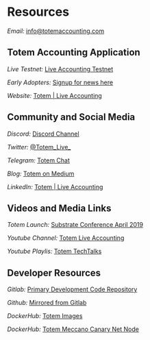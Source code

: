 # Resources

_Email:_ <a href="mailto:info@totemaccounting.com">info@totemaccounting.com</a>

## Totem Accounting Application

_Live Testnet:_ <a href="http://bit.ly/3j78rYz">Live Accounting Testnet</a>

_Early Adopters:_ <a href="http://bit.ly/36waf8f">Signup for news here</a>

_Website:_ <a href="http://bit.ly/3r4Wbuc">Totem | Live Accounting</a>

## Community and Social Media

_Discord:_ <a href="http://bit.ly/2YuG4tX">Discord Channel</a>

_Twitter:_ <a href="https://bit.ly/3pEdwd8">@Totem_Live_</a>

_Telegram:_ <a href="http://bit.ly/2MFKT0I">Totem Chat</a>

_Blog:_ <a href="http://bit.ly/3r9QEmq">Totem on Medium</a>

_LinkedIn:_ <a href="https://bit.ly/3tdBQF9">Totem | Live Accounting</a>

## Videos and Media Links

_Totem Launch:_ <a href="https://bit.ly/3rmZ8qv">Substrate Conference April 2019</a>

_Youtube Channel:_ <a href="https://bit.ly/2Yzdd7O">Totem Live Accounting</a>

_Youtube Playlis:_ <a href="http://bit.ly/3r9QEmq">Totem TechTalks</a>

## Developer Resources

_Gitlab:_ <a href="http://bit.ly/3pBn88M">Primary Development Code Repository</a>

_Github:_ <a href="http://bit.ly/3cqeR3L">Mirrored from Gitlab</a>

_DockerHub:_ <a href="http://dockr.ly/3pP05ak">Totem Images</a>

_DockerHub:_ <a href="http://dockr.ly/3ctgMEx">Totem Meccano Canary Net Node</a>